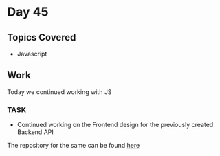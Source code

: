 # Day 45

## Topics Covered

- Javascript

## Work

Today we continued working with JS

### TASK

- Continued working on the Frontend design for the previously created Backend API

The repository for the same can be found [here](https://github.com/ash0306/Genspark-Training/tree/master/Day%20043%20-%20June%2010/Coffee%20Store%20Application)